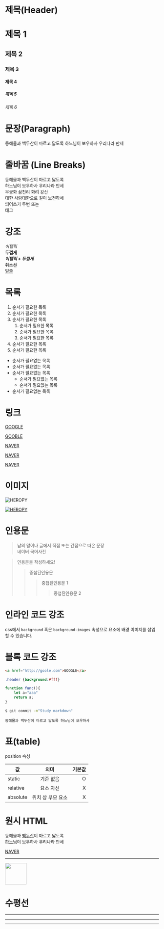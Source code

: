 # 제목(Header)

# 제목 1
## 제목 2
### 제목 3
#### 제목 4
##### 제목 5
###### 제목 6


# 문장(Paragraph)

동해물과 백두산이 마르고 닳도록 
하느님이 보우하사 우리나라 만세


# 줄바꿈 (Line Breaks)

동해물과 백두산이 마르고 닳도록  
하느님이 보우하사 우리나라 만세  
무궁화 삼천리 화려 강산 <br/>
대한 사람대한으로 길이 보전하세  
띄어쓰기 두번 또는 <br />태그



# 강조 

_이텔릭_  
**두껍게**  
**_이텔릭 + 두껍게_**  
~~취소선~~  
<u>밑줄</u>  


# 목록
1. 순서가 필요한 목록
1. 순서가 필요한 목록
1. 순서가 필요한 목록
	1. 순서가 필요한 목록
	1. 순서가 필요한 목록
	1. 순서가 필요한 목록
1. 순서가 필요한 목록
1. 순서가 필요한 목록


- 순서가 필요없는 목록
- 순서가 필요없는 목록
- 순서가 필요없는 목록
	- 순서가 필요없는 목록
	- 순서가 필요없는 목록
- 순서가 필요없는 목록


# 링크
<a href="http://goole.com">GOOGLE</a>


[GOOBLE](http://goole.com)

<a href="http://naver.com" title="Naver로 이동!">NAVER</a>

[NAVER](http://naver.com "Naver로 이동!")


<a href="http://naver.com" title="Naver로 새창 이동!" target="_blank">NAVER</a>




# 이미지
![HEROPY](https://heropy.blog/css/images/logo.png)

[![HEROPY](https://heropy.blog/css/images/logo.png)](https://heropy.blog/)

# 인용문
>남의 말이나 글에서 직접 또는 간접으로 따온 문장  
>네이버 국어사전

>인용문을 작성하세요!
>> 중첩된인용문
>>> 중첩된인용문 1
>>>> 중첩된인용문 2


# 인라인 코드 강조

css에서 `background` 혹은 `background-images`  속성으로 요소에 배경 이미지를 삽입할 수 있습니다.

# 블록 코드 강조
```html
<a href="http://goole.com">GOOGLE</a>
```

```css
.header {background:#fff}
```

```javascript
function func(){
	let a="aaa"
	return a;
}
```
```bash (터미널)
$ git commit -m"Study markdown"

```

```plaintext
동해물과 백두산이 마르고 닳도록 하느님이 보우하사
```


# 표(table)

position 속성

값 | 의미 | 기본값
--|:--:|--:
static | 기준 없음 |  O
relative | 요소 자신 | X
absolute | 위치 상 부모 요소 | X


# 원시  HTML	

동해물과 <span style="text-decoration:underline;">백두산</span>이 마르고 닳도록 <br /> 
<u>하느님</u>이 보우하사 우리나라 만세

<a href="http://naver.com" title="Naver로 새창 이동!" target="_blank">NAVER</a>

---

<img width="70" src="https://heropy.blog/css/images/logo.png" />   


# 수평선

---

***

___




